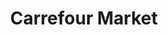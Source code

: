 ---
title: "Carrefour Market"
url: /ciudad-autonoma-de-buenos-aires/carrefour-market-avenida-corrientes-2/
shop: Supermarkt
---
